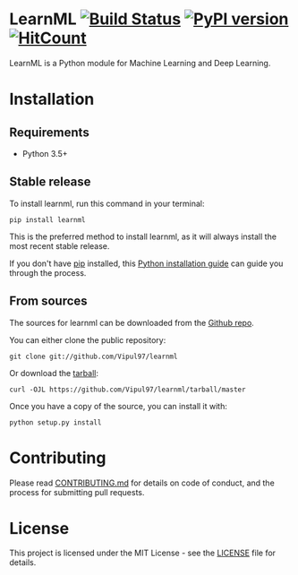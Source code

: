 # LearnML [![Build Status](https://github.com/Vipul97/learnml/actions/workflows/build.yml/badge.svg)](https://github.com/Vipul97/learnml/actions?query=workflow%3ABuild) [![PyPI version](https://badge.fury.io/py/learnml.svg)](https://badge.fury.io/py/learnml) [![HitCount](http://hits.dwyl.com/Vipul97/learnml.svg?style=flat)](http://hits.dwyl.com/Vipul97/learnml)
LearnML is a Python module for Machine Learning and Deep Learning.

# Installation

## Requirements
* Python 3.5+

## Stable release

To install learnml, run this command in your terminal:

```
pip install learnml
```

This is the preferred method to install learnml, as it will always install the most recent stable release.

If you don't have [pip](https://pip.pypa.io) installed, this [Python installation guide](http://docs.python-guide.org/en/latest/starting/installation/) can guide you through the process.

## From sources

The sources for learnml can be downloaded from the [Github repo](https://github.com/Vipul97/learnml).

You can either clone the public repository:

```
git clone git://github.com/Vipul97/learnml
```

Or download the [tarball](https://github.com/Vipul97/learnml/tarball/master):

```
curl -OJL https://github.com/Vipul97/learnml/tarball/master
```

Once you have a copy of the source, you can install it with:

```
python setup.py install
```

# Contributing

Please read [CONTRIBUTING.md](CONTRIBUTING.md) for details on code of conduct, and the process for submitting pull requests.

# License

This project is licensed under the MIT License - see the [LICENSE](LICENSE) file for details.
